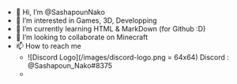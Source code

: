 - 👋 Hi, I’m @SashapounNako
- 👀 I’m interested in Games, 3D, Developping
- 🌱 I’m currently learning HTML & MarkDown (for Github :D)
- 💞️ I’m looking to collaborate on Minecraft
- 📫 How to reach me 
  - ![Discord Logo](/images/discord-logo.png = 64x64) Discord : @Sashapoun_Nako#8375
  - 
<!---
SashapounNako/SashapounNako is a ✨ special ✨ repository because its `README.md` (this file) appears on your GitHub profile.
You can click the Preview link to take a look at your changes.
--->

